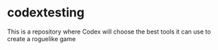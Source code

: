 # codextesting
This is a repository where Codex will choose the best tools it can use to create a roguelike game
